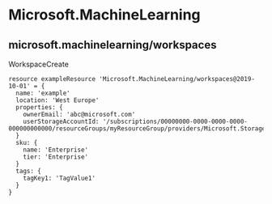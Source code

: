 # Microsoft.MachineLearning

## microsoft.machinelearning/workspaces

WorkspaceCreate
```bicep
resource exampleResource 'Microsoft.MachineLearning/workspaces@2019-10-01' = {
  name: 'example'
  location: 'West Europe'
  properties: {
    ownerEmail: 'abc@microsoft.com'
    userStorageAccountId: '/subscriptions/00000000-0000-0000-0000-000000000000/resourceGroups/myResourceGroup/providers/Microsoft.Storage/storageAccounts/teststorage'
  }
  sku: {
    name: 'Enterprise'
    tier: 'Enterprise'
  }
  tags: {
    tagKey1: 'TagValue1'
  }
}
```
